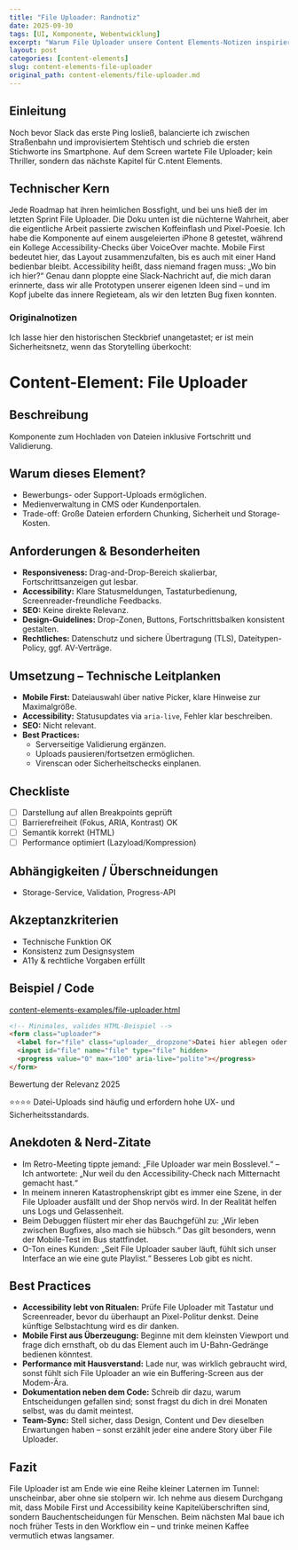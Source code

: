 ```yaml
---
title: "File Uploader: Randnotiz"
date: 2025-09-30
tags: [UI, Komponente, Webentwicklung]
excerpt: "Warum File Uploader unsere Content Elements-Notizen inspiriert."
layout: post
categories: [content-elements]
slug: content-elements-file-uploader
original_path: content-elements/file-uploader.md
---
```


## Einleitung
Noch bevor Slack das erste Ping losließ, balancierte ich zwischen Straßenbahn und improvisiertem Stehtisch und schrieb die ersten Stichworte ins Smartphone. Auf dem Screen wartete File Uploader; kein Thriller, sondern das nächste Kapitel für C.ntent Elements.

## Technischer Kern
Jede Roadmap hat ihren heimlichen Bossfight, und bei uns hieß der im letzten Sprint File Uploader. Die Doku unten ist die nüchterne Wahrheit, aber die eigentliche Arbeit passierte zwischen Koffeinflash und Pixel-Poesie. Ich habe die Komponente auf einem ausgeleierten iPhone 8 getestet, während ein Kollege Accessibility-Checks über VoiceOver machte. Mobile First bedeutet hier, das Layout zusammenzufalten, bis es auch mit einer Hand bedienbar bleibt. Accessibility heißt, dass niemand fragen muss: „Wo bin ich hier?“ Genau dann ploppte eine Slack-Nachricht auf, die mich daran erinnerte, dass wir alle Prototypen unserer eigenen Ideen sind – und im Kopf jubelte das innere Regieteam, als wir den letzten Bug fixen konnten.

### Originalnotizen
Ich lasse hier den historischen Steckbrief unangetastet; er ist mein Sicherheitsnetz, wenn das Storytelling überkocht:
# Content-Element: File Uploader

## Beschreibung
Komponente zum Hochladen von Dateien inklusive Fortschritt und Validierung.

## Warum dieses Element?
- Bewerbungs- oder Support-Uploads ermöglichen.
- Medienverwaltung in CMS oder Kundenportalen.
- Trade-off: Große Dateien erfordern Chunking, Sicherheit und Storage-Kosten.

## Anforderungen & Besonderheiten
- **Responsiveness:** Drag-and-Drop-Bereich skalierbar, Fortschrittsanzeigen gut lesbar.
- **Accessibility:** Klare Statusmeldungen, Tastaturbedienung, Screenreader-freundliche Feedbacks.
- **SEO:** Keine direkte Relevanz.
- **Design-Guidelines:** Drop-Zonen, Buttons, Fortschrittsbalken konsistent gestalten.
- **Rechtliches:** Datenschutz und sichere Übertragung (TLS), Dateitypen-Policy, ggf. AV-Verträge.

## Umsetzung – Technische Leitplanken
- **Mobile First:** Dateiauswahl über native Picker, klare Hinweise zur Maximalgröße.
- **Accessibility:** Statusupdates via `aria-live`, Fehler klar beschreiben.
- **SEO:** Nicht relevant.
- **Best Practices:**
  - Serverseitige Validierung ergänzen.
  - Uploads pausieren/fortsetzen ermöglichen.
  - Virenscan oder Sicherheitschecks einplanen.

## Checkliste
- [ ] Darstellung auf allen Breakpoints geprüft
- [ ] Barrierefreiheit (Fokus, ARIA, Kontrast) OK
- [ ] Semantik korrekt (HTML)
- [ ] Performance optimiert (Lazyload/Kompression)

## Abhängigkeiten / Überschneidungen
- Storage-Service, Validation, Progress-API

## Akzeptanzkriterien
- Technische Funktion OK
- Konsistenz zum Designsystem
- A11y & rechtliche Vorgaben erfüllt

## Beispiel / Code
[content-elements-examples/file-uploader.html](../content-elements-examples/file-uploader.html)

```html
<!-- Minimales, valides HTML-Beispiel -->
<form class="uploader">
  <label for="file" class="uploader__dropzone">Datei hier ablegen oder klicken</label>
  <input id="file" name="file" type="file" hidden>
  <progress value="0" max="100" aria-live="polite"></progress>
</form>
```

Bewertung der Relevanz 2025

⭐⭐⭐⭐ Datei-Uploads sind häufig und erfordern hohe UX- und Sicherheitsstandards.

## Anekdoten & Nerd-Zitate
- Im Retro-Meeting tippte jemand: „File Uploader war mein Bosslevel.“ – Ich antwortete: „Nur weil du den Accessibility-Check nach Mitternacht gemacht hast.“
- In meinem inneren Katastrophenskript gibt es immer eine Szene, in der File Uploader ausfällt und der Shop nervös wird. In der Realität helfen uns Logs und Gelassenheit.
- Beim Debuggen flüstert mir eher das Bauchgefühl zu: „Wir leben zwischen Bugfixes, also mach sie hübsch.“ Das gilt besonders, wenn der Mobile-Test im Bus stattfindet.
- O-Ton eines Kunden: „Seit File Uploader sauber läuft, fühlt sich unser Interface an wie eine gute Playlist.“ Besseres Lob gibt es nicht.

## Best Practices
- **Accessibility lebt von Ritualen:** Prüfe File Uploader mit Tastatur und Screenreader, bevor du überhaupt an Pixel-Politur denkst. Deine künftige Selbstachtung wird es dir danken.
- **Mobile First aus Überzeugung:** Beginne mit dem kleinsten Viewport und frage dich ernsthaft, ob du das Element auch im U-Bahn-Gedränge bedienen könntest.
- **Performance mit Hausverstand:** Lade nur, was wirklich gebraucht wird, sonst fühlt sich File Uploader an wie ein Buffering-Screen aus der Modem-Ära.
- **Dokumentation neben dem Code:** Schreib dir dazu, warum Entscheidungen gefallen sind; sonst fragst du dich in drei Monaten selbst, was du damit meintest.
- **Team-Sync:** Stell sicher, dass Design, Content und Dev dieselben Erwartungen haben – sonst erzählt jeder eine andere Story über File Uploader.

## Fazit
File Uploader ist am Ende wie eine Reihe kleiner Laternen im Tunnel: unscheinbar, aber ohne sie stolpern wir. Ich nehme aus diesem Durchgang mit, dass Mobile First und Accessibility keine Kapitelüberschriften sind, sondern Bauchentscheidungen für Menschen. Beim nächsten Mal baue ich noch früher Tests in den Workflow ein – und trinke meinen Kaffee vermutlich etwas langsamer.
